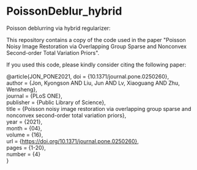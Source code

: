# PoissonDeblur_hybrid
Poisson deblurring via hybrid regularizer:

This repository contains a copy of the code used in the paper "Poisson Noisy Image Restoration via Overlapping Group Sparse and Nonconvex Second-order Total Variation Priors".

If you used this code, please kindly consider citing the following paper:

@article{JON_PONE2021,
    doi = {10.1371/journal.pone.0250260},    
    author = {Jon, Kyongson AND Liu, Jun AND Lv, Xiaoguang AND Zhu, Wensheng},  
    journal = {PLoS ONE},    
    publisher = {Public Library of Science},    
    title = {Poisson noisy image restoration via overlapping group sparse and nonconvex second-order total variation priors},    
    year = {2021},    
    month = {04},    
    volume = {16},    
    url = {https://doi.org/10.1371/journal.pone.0250260},    
    pages = {1-20},    
    number = {4}   
   }
